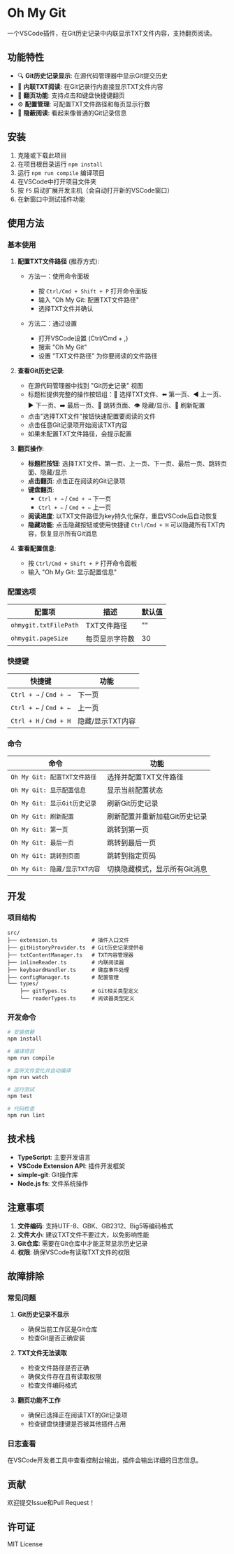 # Oh My Git

一个VSCode插件，在Git历史记录中内联显示TXT文件内容，支持翻页阅读。

## 功能特性

- 🔍 **Git历史记录显示**: 在源代码管理器中显示Git提交历史
- 📖 **内联TXT阅读**: 在Git记录行内直接显示TXT文件内容
- 📄 **翻页功能**: 支持点击和键盘快捷键翻页
- ⚙️ **配置管理**: 可配置TXT文件路径和每页显示行数
- 🎯 **隐蔽阅读**: 看起来像普通的Git记录信息

## 安装

1. 克隆或下载此项目
2. 在项目根目录运行 `npm install`
3. 运行 `npm run compile` 编译项目
4. 在VSCode中打开项目文件夹
5. 按 `F5` 启动扩展开发主机（会自动打开新的VSCode窗口）
6. 在新窗口中测试插件功能

## 使用方法

### 基本使用

1. **配置TXT文件路径** (推荐方式):
   - 方法一：使用命令面板
     - 按 `Ctrl/Cmd + Shift + P` 打开命令面板
     - 输入 "Oh My Git: 配置TXT文件路径"
     - 选择TXT文件并确认
   
   - 方法二：通过设置
     - 打开VSCode设置 (Ctrl/Cmd + ,)
     - 搜索 "Oh My Git"
     - 设置 "TXT文件路径" 为你要阅读的文件路径

2. **查看Git历史记录**:
   - 在源代码管理器中找到 "Git历史记录" 视图
   - 标题栏提供完整的操作按钮组：📄 选择TXT文件、⬅️ 第一页、◀️ 上一页、▶️ 下一页、➡️ 最后一页、📄 跳转页面、👁️ 隐藏/显示、🔄 刷新配置
   - 点击"选择TXT文件"按钮快速配置要阅读的文件
   - 点击任意Git记录项开始阅读TXT内容
   - 如果未配置TXT文件路径，会提示配置

3. **翻页操作**:
   - **标题栏按钮**: 选择TXT文件、第一页、上一页、下一页、最后一页、跳转页面、隐藏/显示
   - **点击翻页**: 点击正在阅读的Git记录项
   - **键盘翻页**: 
     - `Ctrl + →` / `Cmd + →` 下一页
     - `Ctrl + ←` / `Cmd + ←` 上一页
   - **阅读进度**: 以TXT文件路径为key持久化保存，重启VSCode后自动恢复
   - **隐藏功能**: 点击隐藏按钮或使用快捷键 `Ctrl/Cmd + H` 可以隐藏所有TXT内容，恢复显示所有Git消息

4. **查看配置信息**:
   - 按 `Ctrl/Cmd + Shift + P` 打开命令面板
   - 输入 "Oh My Git: 显示配置信息"

### 配置选项

| 配置项 | 描述 | 默认值 |
|--------|------|--------|
| `ohmygit.txtFilePath` | TXT文件路径 | "" |
| `ohmygit.pageSize` | 每页显示字符数 | 30 |

### 快捷键

| 快捷键 | 功能 |
|--------|------|
| `Ctrl + →` / `Cmd + →` | 下一页 |
| `Ctrl + ←` / `Cmd + ←` | 上一页 |
| `Ctrl + H` / `Cmd + H` | 隐藏/显示TXT内容 |

### 命令

| 命令 | 功能 |
|------|------|
| `Oh My Git: 配置TXT文件路径` | 选择并配置TXT文件路径 |
| `Oh My Git: 显示配置信息` | 显示当前配置状态 |
| `Oh My Git: 显示Git历史记录` | 刷新Git历史记录 |
| `Oh My Git: 刷新配置` | 刷新配置并重新加载Git历史记录 |
| `Oh My Git: 第一页` | 跳转到第一页 |
| `Oh My Git: 最后一页` | 跳转到最后一页 |
| `Oh My Git: 跳转到页面` | 跳转到指定页码 |
| `Oh My Git: 隐藏/显示TXT内容` | 切换隐藏模式，显示所有Git消息 |

## 开发

### 项目结构

```
src/
├── extension.ts           # 插件入口文件
├── gitHistoryProvider.ts  # Git历史记录提供者
├── txtContentManager.ts   # TXT内容管理器
├── inlineReader.ts        # 内联阅读器
├── keyboardHandler.ts     # 键盘事件处理
├── configManager.ts       # 配置管理
└── types/
    ├── gitTypes.ts        # Git相关类型定义
    └── readerTypes.ts     # 阅读器类型定义
```

### 开发命令

```bash
# 安装依赖
npm install

# 编译项目
npm run compile

# 监听文件变化并自动编译
npm run watch

# 运行测试
npm test

# 代码检查
npm run lint
```

## 技术栈

- **TypeScript**: 主要开发语言
- **VSCode Extension API**: 插件开发框架
- **simple-git**: Git操作库
- **Node.js fs**: 文件系统操作

## 注意事项

1. **文件编码**: 支持UTF-8、GBK、GB2312、Big5等编码格式
2. **文件大小**: 建议TXT文件不要过大，以免影响性能
3. **Git仓库**: 需要在Git仓库中才能正常显示历史记录
4. **权限**: 确保VSCode有读取TXT文件的权限

## 故障排除

### 常见问题

1. **Git历史记录不显示**
   - 确保当前工作区是Git仓库
   - 检查Git是否正确安装

2. **TXT文件无法读取**
   - 检查文件路径是否正确
   - 确保文件存在且有读取权限
   - 检查文件编码格式

3. **翻页功能不工作**
   - 确保已选择正在阅读TXT的Git记录项
   - 检查键盘快捷键是否被其他插件占用

### 日志查看

在VSCode开发者工具中查看控制台输出，插件会输出详细的日志信息。

## 贡献

欢迎提交Issue和Pull Request！

## 许可证

MIT License 